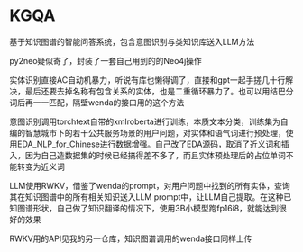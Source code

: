 # KGQA
基于知识图谱的智能问答系统，包含意图识别与类知识库送入LLM方法

py2neo疑似寄了，封装了一套自己用到的的Neo4j操作

实体识别直接AC自动机暴力，听说有库也懒得调了，直接和gpt一起手搓几十行解决，最后还要去掉名称有包含关系的实体，也是二重循环暴力了。也可以用结巴分词后再一一匹配，隔壁wenda的接口用的这个方法

意图识别调用torchtext自带的xmlroberta进行训练，本质文本分类，训练集为自编的智慧城市下的若干公共服务场景的用户问题，对实体和语气词进行预处理，使用EDA_NLP_for_Chinese进行数据增强。自己改了EDA源码，取消了近义词和插入，因为自己造数据集的时候已经搞得差不多了，而且实体预处理后的占位单词不能转变为近义词

LLM使用RWKV，借鉴了wenda的prompt，对用户问题中找到的所有实体，查询其在知识图谱中的所有相关知识送入LLM prompt中，让LLM自己提取。在这种已知图谱形状，自己做了知识翻译的情况下，使用3B小模型跑fp16i8，就能达到很好的效果

RWKV用的API见我的另一仓库，知识图谱调用的wenda接口同样上传

